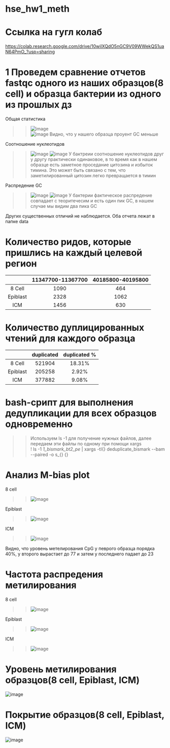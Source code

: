 # hse_hw1_meth

# Ссылка на гугл колаб
https://colab.research.google.com/drive/10wilXQdO5nGC9V09WWekQS1uaN64PmO_?usp=sharing

# 1 Проведем сравнение отчетов fastqc одного из наших образцов(8 cell) и образца бактерии из одного из прошлых дз  

Общая статистика
>> ![image](https://user-images.githubusercontent.com/65420132/154361139-f3467508-ce3f-4ce7-910d-3f81164afa0d.png)  
>> ![image](https://user-images.githubusercontent.com/65420132/154361306-af7ce620-bfeb-4af4-bc51-4b00e08a61fb.png)
>> Видно, что у нашего образца проуент GC меньше  

Соотношение нуклеотидов
>> ![image](https://user-images.githubusercontent.com/65420132/154363457-a0001a4a-36eb-4059-829a-cd0ee298e5d9.png)
>>![image](https://user-images.githubusercontent.com/65420132/154363481-23cd928f-43d6-44ac-bd05-60297714cc43.png)
>> У бактреии соотношение нуклеотидов друг у другу практически одинаковое, в то время как в нашем образце есть заметное проседание цитозина и избыток тимина. Это может быть связано с тем, что заметилированный цитозин легко превращается в тимин

Распредение GC
>> ![image](https://user-images.githubusercontent.com/65420132/154363873-f39618fb-460f-4b12-a29e-722fb41d6cce.png)
>> ![image](https://user-images.githubusercontent.com/65420132/154363849-3ad64712-c64f-47f4-a385-60d2a105c9db.png)
>> У бактерии фактическое распредение совпадает с теоритечесим и есть один пик GC, в нашем случае мы видим два пика GC

Других существенных отличий не наблюдается. Оба отчета лежат в папке data

# Количество ридов, которые пришлись на каждый целевой регион  

|  | 11347700-11367700 | 40185800-40195800 |
| :---: | :---: | :---: |
| 8 Cell | 1090 | 464 |
| Epiblast | 2328 | 1062 |
| ICM | 1456 | 630 |

# Количество дуплицированных чтений для каждого образца  

|  | duplicated | duplicated % |
| :---: | :---: | :---: |
| 8 Cell | 521904 | 18.31% |
| Epiblast | 205258| 2.92% |
| ICM | 377882 | 9.08% |

# bash-срипт для выполнения дедупликации для всех образцов одновременно
>> Используем ls -1 для получение нужных файлов, далее передаем эти файлы по одному при помощи xargs  
>> ! ls -1 *1_bismark_bt2_pe* | xargs -tI{} deduplicate_bismark  --bam  --paired -o s_{} {}

# Анализ M-bias plot
8 cell  
>>![image](https://user-images.githubusercontent.com/65420132/154369366-d9eb1ffd-a1c6-4824-a34a-a1373ccc5bd8.png)

Epiblast 
>> ![image](https://user-images.githubusercontent.com/65420132/154369479-2d6354e3-9723-488c-b679-cfb2133cb9ad.png)

ICM  
>>![image](https://user-images.githubusercontent.com/65420132/154369523-a52b705c-1f36-4923-9ba6-18baa5ac811f.png)

Видно, что уровень метелирования CpG у певрого образца порядка 40%, у второго вырастает до 77 и затем у последнего падает до 23


# Частота распредения метилирования
8 cell
>> ![image](https://user-images.githubusercontent.com/65420132/154375626-31c6c411-6830-40ca-a7fc-2f16c3d0dfb6.png)

Epiblast
>> ![image](https://user-images.githubusercontent.com/65420132/154375677-e3cf7e61-6ca4-48f7-bed0-4e2fe7292616.png)

ICM
>>![image](https://user-images.githubusercontent.com/65420132/154375690-7f90f7d0-4646-4e46-902a-b852d0373009.png)


# Уровень метилирования образцов(8 cell, Epiblast, ICM)
![image](https://user-images.githubusercontent.com/65420132/154376122-27a5c131-3ccd-4400-98a2-83fed1d60547.png)

# Покрытие образцов(8 cell, Epiblast, ICM)
![image](https://user-images.githubusercontent.com/65420132/154376288-3ddf5727-66a9-490e-9d1c-1bd821525577.png)
